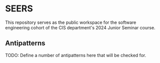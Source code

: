 
# SEERS

This repository serves as the public workspace for the software engineering cohort of the CIS department's 2024 Junior Seminar course.

## Antipatterns

TODO: Define a number of antipatterns here that will be checked for.
